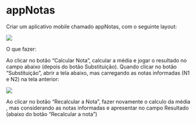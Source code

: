 # appNotas
Criar um aplicativo mobile chamado appNotas, com o seguinte layout:
<div style="display: inline_block">
<img src="https://lh3.googleusercontent.com/t2qlqrMlVpWfNYV_o-evt-2VZLCfZyjmgkJAGdl5jBYDweiwRAEE7mSPczQSqGateuigMccyzS6p4ZM7eNXwCytU96ex0JbU3lQwIjOC41HOOjF1x71EBoNwWsaFaMKL6oEX5Fhn70EOeXAJwg">
</div>


O que fazer:

  Ao clicar no botão “Calcular Nota”, calcular a média e jogar o resultado no campo abaixo (depois do botão Substituição). Quando clicar no botão “Substituição”, abrir a tela abaixo, mas carregando as notas informadas (N1 e N2) na tela anterior:

<div style="display: inline_block">
<img src="https://lh6.googleusercontent.com/7FSW7690aolvXb0LEds8hne7bw38Qphzk3N66sSdNAl3pgB8DEW0GhljWtSM0Dx4i7dOrtMs4kaeSb6SYUdIP7IskY0u9smoLjoXSz2B33Kj8hSL739bGRAU4vv12Vm-VNcTJrPjaNOJpcDP9g">
</div>

Ao clicar no botão “Recalcular a Nota”, fazer novamente o calculo da média , mas considerando as notas informadas e apresentar no campo Resultado (abaixo do botão “Recalcular a nota”)
